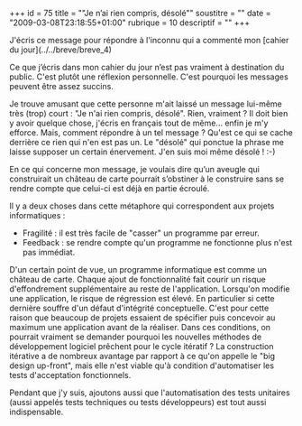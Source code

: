 +++
id = 75
title = "\"Je n’ai rien compris, désolé\""
soustitre = ""
date = "2009-03-08T23:18:55+01:00"
rubrique = 10
descriptif = ""
+++

<div class="chapo"></div>
J'écris ce message pour répondre à l'inconnu qui a commenté mon [cahier du jour](../../breve/breve_4)

Ce que j’écris dans mon cahier du jour n’est pas vraiment à destination du public. C'est plutôt une réflexion personnelle. C'est pourquoi les messages peuvent être assez succins.

Je trouve amusant que cette personne m'ait laissé un message lui-même très (trop) court : "Je n'ai rien compris, désolé". Rien, vraiment ? Il doit bien y avoir quelque chose, j'écris en français tout de même... enfin je m'y efforce. Mais, comment répondre à un tel message ? Qu'est ce qui se cache derrière ce rien qui n'en est pas un. Le "désolé" qui ponctue la phrase me laisse supposer un certain énervement. J'en suis moi même désolé ! :-)

En ce qui concerne mon message, je voulais dire qu’un aveugle qui construirait un château de carte pourrait s’obstiner à le construire sans se rendre compte que celui-ci est déjà en partie écroulé.

Il y a deux choses dans cette métaphore qui correspondent aux projets informatiques :
- Fragilité : il est très facile de "casser" un programme par erreur.
- Feedback : se rendre compte qu'un programme ne fonctionne plus n'est pas immédiat.

D'un certain point de vue, un programme informatique est comme un château de carte. Chaque ajout de fonctionnalité fait courir un risque d'effondrement supplémentaire au reste de l'application. Lorsqu'on modifie une application, le risque de régression est élevé. En particulier si cette dernière souffre d'un défaut d'intégrité conceptuelle. C'est pour cette raison que beaucoup de projets essaient de spécifier puis concevoir au maximum une application avant de la réaliser. Dans ces conditions, on pourrait vraiment se demander pourquoi les nouvelles méthodes de développement logiciel prêchent pour le cycle itératif ? La construction itérative a de nombreux avantage par rapport à ce qu'on appelle le "big design up-front", mais elle n'est viable qu'à condition d'automatiser les tests d'acceptation fonctionnels.

Pendant que j'y suis, ajoutons aussi que l'automatisation des tests unitaires (aussi appelés tests techniques ou tests développeurs) est tout aussi indispensable.